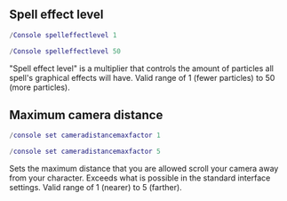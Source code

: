 ## Spell effect level
```lua
/Console spelleffectlevel 1
```
```lua
/Console spelleffectlevel 50
```
"Spell effect level" is a multiplier that controls the amount of particles all spell's graphical effects will have.
Valid range of 1 (fewer particles) to 50 (more particles).

## Maximum camera distance
```lua
/console set cameradistancemaxfactor 1
```
```lua
/console set cameradistancemaxfactor 5
```
Sets the maximum distance that you are allowed scroll your camera away from your character. Exceeds what is possible in the standard interface settings.
Valid range of 1 (nearer) to 5 (farther).
